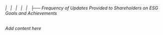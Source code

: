 ###### |   |   |   |   |   ├── Frequency of Updates Provided to Shareholders on ESG Goals and Achievements

*Add content here*
